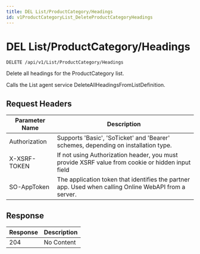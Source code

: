 ```yaml
---
title: DEL List/ProductCategory/Headings
id: v1ProductCategoryList_DeleteProductCategoryHeadings
---
```


# DEL List/ProductCategory/Headings

```http
DELETE /api/v1/List/ProductCategory/Headings
```

Delete all headings for the ProductCategory list.

Calls the List agent service DeleteAllHeadingsFromListDefinition.






## Request Headers

| Parameter Name | Description |
|----------------|-------------|
| Authorization  | Supports 'Basic', 'SoTicket' and 'Bearer' schemes, depending on installation type. |
| X-XSRF-TOKEN   | If not using Authorization header, you must provide XSRF value from cookie or hidden input field |
| SO-AppToken | The application token that identifies the partner app. Used when calling Online WebAPI from a server. |


## Response


| Response | Description |
|----------------|-------------|
| 204 | No Content |